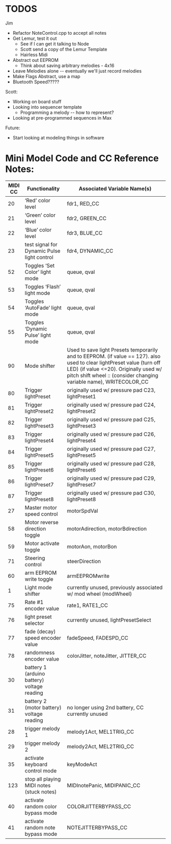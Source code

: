 # TODOS

Jim

- Refactor NoteControl.cpp to accept all notes
- Get Lemur, test it out
    + See if I can get it talking to Node
    + Scott send a copy of the Lemur Template
    + Hairless Midi
- Abstract out EEPROM
    + Think about saving arbitrary melodies - 4x16
- Leave Melodies alone -- eventually we'll just record melodies
- Make Flags Abstract, use a map
- Bluetooth Speed?????

Scott:

- Working on board stuff
- Looking into sequencer template
    + Programming a melody -- how to represent?
- Looking at pre-programmed sequences in Max

Future:

- Start looking at modeling things in software



# Mini Model Code and CC Reference Notes:

MIDI CC | Functionality | Associated Variable Name(s)
------------- | ------------- | ------------- 
20 | ‘Red’ color level | fdr1, RED_CC
21 | ‘Green’ color level | fdr2, GREEN_CC
22 | ‘Blue’ color level | fdr3, BLUE_CC
23 |  test signal for Dynamic Pulse light control | fdr4, DYNAMIC_CC
52 |  Toggles ‘Set Color’ light mode | queue, qval
53 |  Toggles ‘Flash’ light mode | queue, qval
54 | Toggles ‘AutoFade’ light mode | queue, qval
55 | Toggles ‘Dynamic Pulse’ light mode | queue, qval
90 | Mode shifter | Used to save light Presets temporarily and to EEPROM. (if value == 127). also used to clear lightPreset value (turn off LED) (if value <=20). Originally used w/ pitch shift wheel :: (consider changing variable name), WRITECOLOR_CC
80 | Trigger lightPreset | originally used w/ pressure pad C23, lightPreset1
81 | Trigger lightPreset2 | originally used w/ pressure pad C24, lightPreset2
82 | Trigger lightPreset3 | originally used w/ pressure pad C25, lightPreset3
83 | Trigger lightPreset4 | originally used w/ pressure pad C26, lightPreset4
84 | Trigger lightPreset5 | originally used w/ pressure pad C27, lightPreset5
85 | Trigger lightPreset6 | originally used w/ pressure pad C28, lightPreset6
86 | Trigger lightPreset7 | originally used w/ pressure pad C29, lightPreset7
87 | Trigger lightPreset8 | originally used w/ pressure pad C30, lightPreset8
27 | Master motor speed control | motorSpdVal
58 | Motor reverse direction toggle | motorAdirection, motorBdirection
59 | Motor activate toggle | motorAon, motorBon
71 | Steering control | steerDirection
60 | arm EEPROM write toggle | armEEPROMwrite
1 | Light mode shifter | currently unused, previously associated w/ mod wheel (modWheel)
75 | Rate #1 encoder value | rate1, RATE1_CC
76 |  light preset selector | currently unused, lightPresetSelect
77 | fade (decay) speed encoder value | fadeSpeed, FADESPD_CC
78 | randomness encoder value | colorJitter, noteJitter, JITTER_CC
30 | battery 1 (arduino battery) voltage reading |
31 | battery 2 (motor battery) voltage reading | no longer using 2nd battery, CC currently unused
28 | trigger melody 1 | melody1Act, MEL1TRIG_CC
29 | trigger melody 2 | melody2Act, MEL2TRIG_CC
35 | activate keyboard control mode | keyModeAct
123 | stop all playing MIDI notes (stuck notes) | MIDInotePanic, MIDIPANIC_CC
40 | activate random color bypass mode | COLORJITTERBYPASS_CC
41 | activate random note bypass mode | NOTEJITTERBYPASS_CC